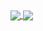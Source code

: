 <a href="https://github.com/anuraghazra/github-readme-stats">
  <img align="center" src="https://github-readme-stats-git-master-ysss11.vercel.app/api?username=ysss11&show_icons=true" />
</a>
<a href="https://github.com/anuraghazra/github-readme-stats">
  <img align="center" src="https://github-readme-stats-git-master-ysss11.vercel.app/api/top-langs/?username=ysss11&layout=compact" />
</a>
